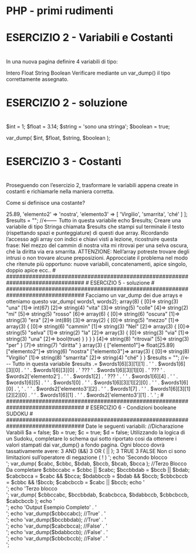 # PHP - primi rudimenti

# ################################################################################
# ESERCIZIO 2 - Variabili e Costanti
# ################################################################################
In una nuova pagina definire 4 variabili di tipo:

Intero
Float
String
Boolean
Verificare mediante un var_dump() il tipo correttamente assegnato.

# ################################################################################
# ESERCIZIO 2 - soluzione
# ################################################################################
$int = 1;
$float = 3.14;
$string = 'sono una stringa';
$boolean = true;

var_dump(
    $int,
    $float,
    $string,
    $boolean
);


# ################################################################################
# ESERCIZIO 3 - Costanti
# ################################################################################
Proseguendo con l’esercizio 2,  trasformare le variabili appena create in costanti e richiamarle nella maniera corretta.

Come si definisce una costante?

<?php

const EURO_IN_LIRE = 1936.27;// La costante si scrive senza $ e tutto maiuscolo

echo EURO_IN_LIRE; 

# ################################################################################
# ESERCIZIO 3 - soluzione
# ################################################################################
// Esercizio 3
const PI_GRECO = 3.141592;
echo PI_GRECO;


# ################################################################################
# ESERCIZIO 4 - Concatenare le stringhe
# ################################################################################
Correggere eventuali errori di dichiarazione e stampare in un echo la stringa:

Marco hai sete? Perchè hai bevuto tutto

$1text = "Marco"; 
$text2 = "hai"; 
$text.3 = "sete"; 
$text4 = "?";
@text5 = "Perchè";
$te-xt6 = '$text2';
$text 7 = 'bevuto';
$text8 = "tutto"

# ################################################################################
# ESERCIZIO 4 - soluzione
# ################################################################################
// $1text = "Marco"; nome variabile non valido inizia con un umero
$text1 = "Marco";
$text2 = "hai"; 
// $text.3 = "sete"; nome variabile non valido presenta un .
$text3 = "sete";

$text4 = "?";
// @text5 = "Perchè"; nome variabile non valido inizia con @
$text5 = "Perchè";
// $te-xt6 = '$text2'; nome variabile non valido presenta un -
// $text 7 = 'bevuto'; nome variabile non valido c'è uno spazio
$text7 = 'bevuto';
// $text8 = "tutto" // manca il ; firnale
$text8 = "tutto";

echo $text1 . ' ' . $text2 . ' ' . $text3 . $text4
. ' ' . $text5 . ' ' . $text2 . ' ' . $text7 . ' ' . $text8;


# ################################################################################
# ESERCIZIO 5 - Dati i seguenti ARRAY:
# ################################################################################
$words1 = [
  'una',
  67,
  'vita',
  'colle',
  'mi',
  'rosso',
  [
    'oscura',
    'era',
    89,        
    [
      'mezzo',
      [
        'cammin',
        'Nel',
        [
          'selva',
          'la',
          [
            'via',
            'una',
            true,
          ]
        ],
      ]
    ],
    'ritrovai',
    'per'
  ],
'diritta'
];

$words2 = [
  'elemento1' => 25.89,
  'elemento2' => 'nostra', 
   'elemento3' => [
      'Virgilio',
      'smarrita',
      'ché'
    ]
];

$results =  ""; //<--- Tutto in questa variabile
echo $results;

Creare una variabile di tipo Stringa chiamata $results che stampi sul terminale il testo (rispettando spazi e punteggiature) di questi due array.

Ricordando l’accesso agli array con indici e chiavi visti a lezione, ricostruire questa frase:

Nel mezzo del cammin di nostra vita mi ritrovai per una selva oscura, ché la diritta via era smarrita.

ATTENZIONE: Nell’array potreste trovare degli intrusi o non trovare alcune preposizioni. Approcciate il problema nel modo che ritenute più opportuno: nuove variabili, concatenamenti, apice singolo, doppio apice ecc..

# ################################################################################
# ESERCIZIO 5 - soluzione
# ################################################################################

Facciamo un var_dump dei due arrays e otteniamo questo
var_dump( words1, words2);
array(8) { 
	[0]=> string(3) "una" 
	[1]=> int(67) 
	[2]=> string(4) "vita" 
	[3]=> string(5) "colle" 
	[4]=> string(2) "mi" 
	[5]=> string(5) "rosso" 
	[6]=> array(6) { 
		[0]=> string(6) "oscura" 
		[1]=> string(3) "era" 
		[2]=> int(89) 
		[3]=> array(2) { 
			[0]=> string(5) "mezzo" 
			[1]=> array(3) { 
				[0]=> string(6) "cammin" 
				[1]=> string(3) "Nel" 
				[2]=> array(3) { 
					[0]=> string(5) "selva" 
					[1]=> string(2) "la" 
					[2]=> array(3) { 
						[0]=> string(3) "via" 
						[1]=> string(3) "una" 
						[2]=> bool(true) 
					} 
				} 
			} 
		} 
		[4]=> string(8) "ritrovai"
		[5]=> string(3) "per" 
	} 
	[7]=> string(7) "diritta" 
} 

array(3) { 
	["elemento1"]=> float(25.89) 
	["elemento2"]=> string(6) "nostra" 
	["elemento3"]=> array(3) { 
		[0]=> string(8) "Virgilio" 
		[1]=> string(8) "smarrita" 
		[2]=> string(4) "ché" 
	} 
}




$results = ""; //<--- Tutto in questa variabile
$results .= $words1[6][3][1][1]
    . ' ' . $words1[6][3][0]
    . ' ' . $words1[6][3][0]
    . ' ??? '
    . $words1[6][3][1][0]
    . ' ??? '
    . $words2['elemento2']
    . ' ' . $words1[2]
    . ' ??? '
    . ' ' . $words1[6][4]
    . ' ' . $words1[6][5]
    . ' ' . $words1[0]
    . ' ' . $words1[6][3][1][2][0]
    . ' ' . $words1[6][0]
    . ', '
    . ' ' . $words2['elemento3'][2]
    . ' ' . $words1[7]
    . ' ' . $words1[6][3][1][2][2][0]
    . ' ' . $words1[6][1]
    . ' ' . $words2['elemento3'][1]
    . '. '
;




# ################################################################################
# ESERCIZIO 6 - Condizioni booleane SUDOKU
# ################################################################################
Date le seguenti variabili:

//Dicharazione Varabili
$a = false;
$b = true;
$c = true;
$d = false;
Utilizzando la logica di un Sudoku, completare lo schema qui sotto riportato cosi da ottenere i valori stampati dai var_dump() a fondo pagina.

Ogni blocco dovrà tassativamente avere:

3 AND (&&)
3 OR ( || );
3 TRUE
3 FALSE
Non ci sono limitazioni sull’operatore di negazione ( ! )
<?php
//Primo Blocco Esempio Completo
$ab = !$a && $b; //true
$ad = $a || $d; // false
$bc = $b && $c; //True
$bd = !$b || $d; //False
$cb = $c && $b; //True
$ca = !$c || $a; //false

//Secondo Blocco Da completare
$cabc = 
$cbbc = 
$bdab = 
$bccb = $bc && !$cb;
$bcab = !$bc || !$ab;
$bcca = 

//Terzo Blocco Da completare
$cbbccabc = $cbbc || $cabc;
$bccbbdab = 
$cabcbcca = $cabc && $bcca;
$bdabbccb = $bdab && $bccb;
$cbbcbccb = 
$cabcbccb = 

//Output Esempio Completo
var_dump($cbbccabc); //True
var_dump($bccbbdab); //True
var_dump($cabcbcca); //False
var_dump($bdabbccb); //False
var_dump($cbbcbccb); //False
var_dump($cabcbccb); //True

# ################################################################################
# SOLUZIONE
# ################################################################################
#//Secondo Blocco Da completare
$cabc = $ca && $bc;
$cbbc = $cb && $bc;
$bdab = $bd && $ab; 
$bccb = $bc || !$cb;
$bcab = !$bc || !$ab;
$bcca = $bc || $ca;

echo '<br />';
echo 'Secondo blocco<br />';
var_dump(
    $cabc,
    $cbbc,
    $bdab,
    $bccb,
    $bcab,
    $bcca
);

//Terzo Blocco Da completare
$cbbccabc = $cbbc || $cabc;
$bccbbdab = $bccb || $bdab;
$cabcbcca = $cabc && $bcca;
$bdabbccb = $bdab && $bccb;
$cbbcbccb = $cbbc && !$bccb;
$cabcbccb = $cabc || $bccb;

echo '<br />';
echo 'Terzo blocco<br />';
var_dump(
    $cbbccabc,
    $bccbbdab,
    $cabcbcca,
    $bdabbccb,
    $cbbcbccb,
    $cabcbccb
);

echo '<br />';
echo 'Output Esempio Completo' . '<br />';
echo 'var_dump($cbbccabc); //True' . '<br />';
echo 'var_dump($bccbbdab); //True' . '<br />';
echo 'var_dump($cabcbcca); //False' . '<br />';
echo 'var_dump($bdabbccb); //False' . '<br />';
echo 'var_dump($cbbcbccb); //False' . '<br />';
